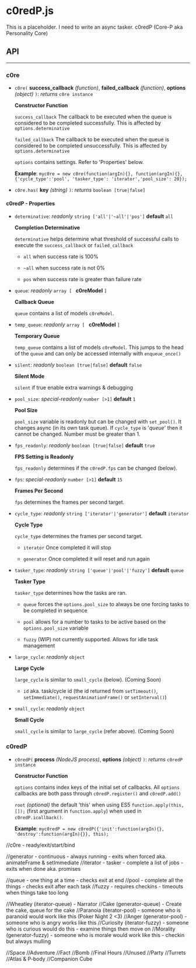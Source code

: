 # c0redP.js

This is a placeholder.  I need to write an async tasker.  c0redP (Core-P aka Personality Core)

## API
-----------

### c0re

* `c0re(` **success_callback** *(function)*, **failed_callback** *(function)*, **options** *(object)* `)`: *returns* `c0re instance`

  **Constructor Function**

  `success_callback` The callback to be executed when the queue is considered to be completed successfully.  This is affected by `options.determinative`

  `failed_callback` The callback to be executed when the queue is considered to be completed unsuccessfully.  This is affected by `options.determinative`

  `options` contains settings. Refer to 'Properties' below.

  **Example**: `myc0re = new c0re(function(argIn){}, function(argIn){}, {'cycle_type':'pool', 'tasker_type': 'iterator','pool_size': 20});`

* `c0re.has(` **key** *(string)* `)`: *returns* `boolean [true|false]`

#### c0redP - Properties

* `determinative`: *readonly* `string ['all'|'~all'|'pos']` **default** `all`

  **Completion Determinative**

  `determinative` helps determine what threshold of successful calls to execute the `success_callback` or `failed_callback`

  * `all` when success rate is 100%

  * `~all` when success rate is not 0%

  * `pos` when success rate is greater than failure rate

* `queue`: *readonly* `array [ ` **c0reModel** `]`

  **Callback Queue**

  `queue` contains a list of models `c0reModel`.

* `temp_queue`: *readonly* `array [ ` **c0reModel** `]`

  **Temporary Queue**

  `temp_queue` contains a list of models `c0reModel`.  This jumps to the head of the `queue` and can only be accessed internally with `enqueue_once()`


* `silent`: *readonly* `boolean [true|false]` **default** `false`

  **Silent Mode**

  `silent` if true enable extra warnings & debugging

* `pool_size`: *special-readonly* `number [>1]` **default** `1`

  **Pool Size**

  `pool_size` variable is readonly but can be changed with `set_pool()`.  It changes async (in its own task queue).  If `cycle_type` is '*queue*' then it cannot be changed.  Number must be greater than 1.

* `fps_readonly`: *readonly* `boolean [true|false]` **default** `true`

  **FPS Setting is Readonly**

  `fps_readonly` determines if the `c0redP.fps` can be changed (below).

* `fps`: *special-readonly* `number [>1]` **default** `15`

  **Frames Per Second**

  `fps` determines the frames per second target.

* `cycle_type`: *readonly* `string ['iterator'|'generator']` **default** `iterator`

  **Cycle Type**

  `cycle_type` determines the frames per second target.

  * `iterator` Once completed it will stop

  * `generator` Once completed it will reset and run again

* `tasker_type`: *readonly* `string ['queue'|'pool'|'fuzzy']` **default** `queue`

  **Tasker Type**

  `tasker_type` determines how the tasks are ran.

  * `queue` forces the `options.pool_size` to always be one forcing tasks to be completed in sequence

  * `pool` allows for a number to tasks to be active based on the `options.pool_size` variable

  * `fuzzy` (WIP) not currently supported.  Allows for idle task management

* `large_cycle`: *readonly* `object`

  **Large Cycle**

  `large_cycle`  is similar to `small_cycle` (below). (Coming Soon)

  * `id` aka. task/cycle id (the id returned from `setTimeout()`, `setImmediate()`, `requestAnimationFrame()` or `setInterval()`)

* `small_cycle`: *readonly* `object`

  **Small Cycle**

  `small_cycle` is similar to `large_cycle` (refer above). (Coming Soon)


### c0redP

* `c0redP(` **process** *(NodeJS process)*, **options** *(object)* `)`: *returns* `c0redP instance`

  **Constructor Function**

  `options` contains index keys of the initial set of callbacks. All `options` callbacks are both pass through `c0redP.register()` and `c0redP.add()`

  `root` *(optional)* the default 'this' when using ES5 `function.apply(this,[]);` (first argument in `function.apply`) when used in `c0redP.icallback()`.

  **Example**: `myc0redP = new c0redP({'init':function(argIn){}, 'destroy':function(argIn){}}, this);`







//c0re - ready/exit/start/bind

//generator - continuous - always running - exits when forced aka. animateFrame & setImmediate
//iterator - tasker - complete a list of jobs - exits when done aka. promises

//queue - one thing at a time - checks exit at end
//pool - complete all the things - checks exit after each task
//fuzzy - requires checkins - timeouts when things take too long



//Wheatley (iterator-queue) - Narrator
//Cake (generator-queue) - Create the cake, queue for the cake
//Paranoia (iterator-pool) - someone who is paranoid would work like this (Poker Night 2 <3)
//Anger (generator-pool) - someone who is angry works like this
//Curiosity (iterator-fuzzy) - someone who is curious would do this - examine things then move on
//Morality (generator-fuzzy) - someone who is morale would work like this - checkin but always mulling



//Space
//Adventure
//Fact
//Bomb
//Final Hours
//Unused
//Party
//Turrets
//Atlas & P-body
//Companion Cube
